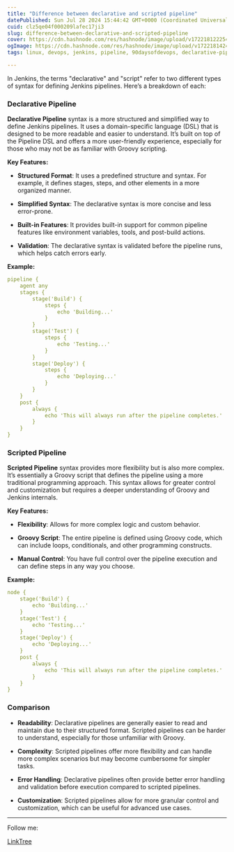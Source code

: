 ```yaml
---
title: "Difference between declarative and scripted pipeline"
datePublished: Sun Jul 28 2024 15:44:42 GMT+0000 (Coordinated Universal Time)
cuid: clz5qe04f000209lafec17ji3
slug: difference-between-declarative-and-scripted-pipeline
cover: https://cdn.hashnode.com/res/hashnode/image/upload/v1722181222541/4480df65-20e8-47fe-8786-c3b2281bf452.png
ogImage: https://cdn.hashnode.com/res/hashnode/image/upload/v1722181424644/bbd82dc0-589d-4981-bc9b-ec0796f9c2d8.png
tags: linux, devops, jenkins, pipeline, 90daysofdevops, declarative-pipeline, scripted-pipeline

---
```


In Jenkins, the terms "declarative" and "script" refer to two different types of syntax for defining Jenkins pipelines. Here’s a breakdown of each:

### Declarative Pipeline

**Declarative Pipeline** syntax is a more structured and simplified way to define Jenkins pipelines. It uses a domain-specific language (DSL) that is designed to be more readable and easier to understand. It’s built on top of the Pipeline DSL and offers a more user-friendly experience, especially for those who may not be as familiar with Groovy scripting.

**Key Features:**

* **Structured Format**: It uses a predefined structure and syntax. For example, it defines stages, steps, and other elements in a more organized manner.
    
* **Simplified Syntax**: The declarative syntax is more concise and less error-prone.
    
* **Built-in Features**: It provides built-in support for common pipeline features like environment variables, tools, and post-build actions.
    
* **Validation**: The declarative syntax is validated before the pipeline runs, which helps catch errors early.
    

**Example:**

```yaml
pipeline {
    agent any
    stages {
        stage('Build') {
            steps {
                echo 'Building...'
            }
        }
        stage('Test') {
            steps {
                echo 'Testing...'
            }
        }
        stage('Deploy') {
            steps {
                echo 'Deploying...'
            }
        }
    }
    post {
        always {
            echo 'This will always run after the pipeline completes.'
        }
    }
}
```

### Scripted Pipeline

**Scripted Pipeline** syntax provides more flexibility but is also more complex. It’s essentially a Groovy script that defines the pipeline using a more traditional programming approach. This syntax allows for greater control and customization but requires a deeper understanding of Groovy and Jenkins internals.

**Key Features:**

* **Flexibility**: Allows for more complex logic and custom behavior.
    
* **Groovy Script**: The entire pipeline is defined using Groovy code, which can include loops, conditionals, and other programming constructs.
    
* **Manual Control**: You have full control over the pipeline execution and can define steps in any way you choose.
    

**Example:**

```yaml
node {
    stage('Build') {
        echo 'Building...'
    }
    stage('Test') {
        echo 'Testing...'
    }
    stage('Deploy') {
        echo 'Deploying...'
    }
    post {
        always {
            echo 'This will always run after the pipeline completes.'
        }
    }
}
```

### Comparison

* **Readability**: Declarative pipelines are generally easier to read and maintain due to their structured format. Scripted pipelines can be harder to understand, especially for those unfamiliar with Groovy.
    
* **Complexity**: Scripted pipelines offer more flexibility and can handle more complex scenarios but may become cumbersome for simpler tasks.
    
* **Error Handling**: Declarative pipelines often provide better error handling and validation before execution compared to scripted pipelines.
    
* **Customization**: Scripted pipelines allow for more granular control and customization, which can be useful for advanced use cases.
    

---

Follow me:

[LinkTree](https://linktr.ee/chauhanrajat.work)